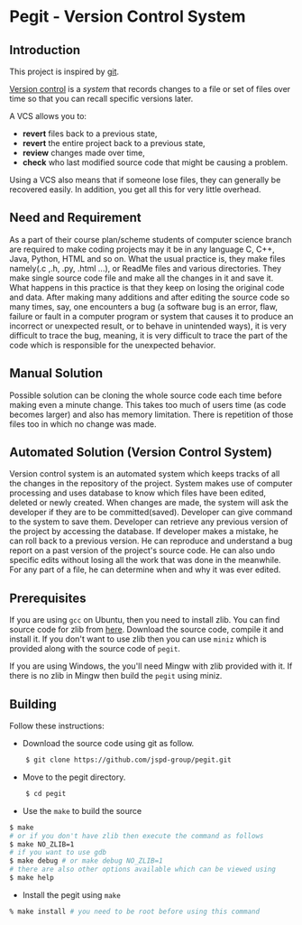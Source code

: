  Pegit - Version Control System
===============================================================================

## Introduction
This project is inspired by [git](https://github.com/git/git).

[Version control](https://en.wikipedia.org/wiki/Version_control) is a *system* that
records changes to a file or set of files over time so that you can recall
specific versions later.

A VCS allows you to:
  + **revert** files back to a previous state,
  + **revert** the entire project back to a previous state,
  + **review** changes made over time,
  + **check** who last modified source code that might be causing a problem.

Using a VCS also means that if someone lose files, they can generally be
recovered easily. In addition, you get all this for very little overhead.

## Need and Requirement
As a part of their course plan/scheme students of computer science
branch are required to make coding projects may it be in any language C, C++,
Java, Python, HTML and so on. What the usual practice is, they make files
namely(.c ,.h, .py, .html ...), or ReadMe files and various directories.
They make single source code file and make all the changes in it and save it.
What happens in this practice is that they keep on losing the original code
and data. After making many additions and after editing the source code so many
times, say, one encounters a bug (a software bug is an error, flaw, failure or
fault in a computer program or system that causes it to produce an incorrect or
unexpected result, or to behave in unintended ways), it is very difficult to
trace the bug, meaning, it is very difficult to trace the part of the code which
is responsible for the unexpected behavior.


## Manual Solution
Possible solution can be cloning the whole source code each time before making
even a minute change. This takes too much of users time (as code becomes larger)
and also has memory limitation. There is repetition of those files too in which
no change was made.


## Automated Solution (Version Control System)
Version control system is an automated system which keeps tracks of all the
changes in the repository of the project. System makes use of computer
processing and uses database to know which files have been edited, deleted or
newly created. When changes are made, the system will ask the developer if they
are to be committed(saved). Developer can give command to the system to save
them. Developer can retrieve any previous version of the project by accessing
the database. If developer makes a mistake, he can roll back to a previous
version. He can reproduce and understand a bug report on a past version of the
project's source code. He can also undo specific edits without losing all the
work that was done in the meanwhile. For any part of a file, he can determine
when and why it was ever edited.

## Prerequisites
If you are using `gcc` on Ubuntu, then you need to install zlib. You can find
source code for zlib from [here](http://github.com/madler/zlib). Download the
source code, compile it and install it. If you don't want to use zlib then you
can use `miniz` which is provided along with the source code of `pegit`.

If you are using Windows, the you'll need Mingw with zlib provided with it. If
there is no zlib in Mingw then build the `pegit` using miniz.

## Building

Follow these instructions:

+ Download the source code using git as follow.
```bash
    $ git clone https://github.com/jspd-group/pegit.git
```

+ Move to the pegit directory.
```bash
    $ cd pegit
```

+ Use the `make` to build the source
```bash
$ make
# or if you don't have zlib then execute the command as follows
$ make NO_ZLIB=1
# if you want to use gdb
$ make debug # or make debug NO_ZLIB=1
# there are also other options available which can be viewed using
$ make help
```

+ Install the pegit using `make`
```bash
% make install # you need to be root before using this command
```
